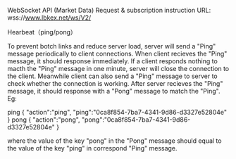 WebSocket API (Market Data)
Request & subscription instruction
URL: wss://www.lbkex.net/ws/V2/

Hearbeat（ping/pong）

To prevent botch links and reduce server load, server will send a "Ping" message periodically to client connections. When client recieves the "Ping" message, it should response immediately. If a client responds nothing to macth the "Ping" message in one minute, server will close the connection to the client. Meanwhile client can also send a "Ping" message to server to check whether the connection is working. After server recieves the "Ping" message, it should response with a "Pong" message to match the "Ping". Eg:

 ping { "action":"ping", "ping":"0ca8f854-7ba7-4341-9d86-d3327e52804e" }
pong { "action":"pong", "pong":"0ca8f854-7ba7-4341-9d86-d3327e52804e" }


where the value of the key "pong" in the "Pong" message should equal to the value of the key "ping" in correspond "Ping" message.
